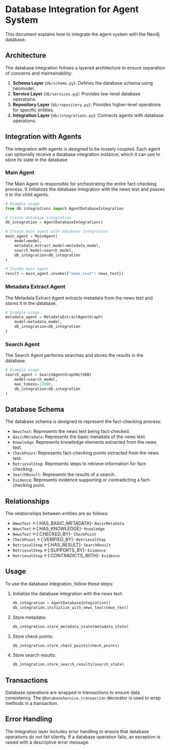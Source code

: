 # Database Integration for Agent System

This document explains how to integrate the agent system with the Neo4j database.

## Architecture

The database integration follows a layered architecture to ensure separation of concerns and maintainability:

1. **Schema Layer** (`db/schema.py`): Defines the database schema using neomodel.
2. **Service Layer** (`db/services.py`): Provides low-level database operations.
3. **Repository Layer** (`db/repository.py`): Provides higher-level operations for specific entities.
4. **Integration Layer** (`db/integrations.py`): Connects agents with database operations.

## Integration with Agents

The integration with agents is designed to be loosely coupled. Each agent can optionally receive a database integration instance, which it can use to store its state in the database.

### Main Agent

The Main Agent is responsible for orchestrating the entire fact-checking process. It initializes the database integration with the news text and passes it to the child agents.

```python
# Example usage
from db.integrations import AgentDatabaseIntegration

# Create database integration
db_integration = AgentDatabaseIntegration()

# Create main agent with database integration
main_agent = MainAgent(
    model=model,
    metadata_extract_model=metadata_model,
    search_model=search_model,
    db_integration=db_integration
)

# Invoke main agent
result = main_agent.invoke({"news_text": news_text})
```

### Metadata Extract Agent

The Metadata Extract Agent extracts metadata from the news text and stores it in the database.

```python
# Example usage
metadata_agent = MetadataExtractAgentGraph(
    model=metadata_model,
    db_integration=db_integration
)
```

### Search Agent

The Search Agent performs searches and stores the results in the database.

```python
# Example usage
search_agent = SearchAgentGraphWithDB(
    model=search_model,
    max_tokens=12000,
    db_integration=db_integration
)
```

## Database Schema

The database schema is designed to represent the fact-checking process:

- `NewsText`: Represents the news text being fact-checked.
- `BasicMetadata`: Represents the basic metadata of the news text.
- `Knowledge`: Represents knowledge elements extracted from the news text.
- `CheckPoint`: Represents fact-checking points extracted from the news text.
- `RetrievalStep`: Represents steps to retrieve information for fact-checking.
- `SearchResult`: Represents the results of a search.
- `Evidence`: Represents evidence supporting or contradicting a fact-checking point.

## Relationships

The relationships between entities are as follows:

- `NewsText` <-[:HAS_BASIC_METADATA]- `BasicMetadata`
- `NewsText` <-[:HAS_KNOWLEDGE]- `Knowledge`
- `NewsText` <-[:CHECKED_BY]- `CheckPoint`
- `CheckPoint` <-[:VERIFIED_BY]- `RetrievalStep`
- `RetrievalStep` <-[:HAS_RESULT]- `SearchResult`
- `RetrievalStep` <-[:SUPPORTS_BY]- `Evidence`
- `RetrievalStep` <-[:CONTRADICTS_WITH]- `Evidence`

## Usage

To use the database integration, follow these steps:

1. Initialize the database integration with the news text:
   ```python
   db_integration = AgentDatabaseIntegration()
   db_integration.initialize_with_news_text(news_text)
   ```

2. Store metadata:
   ```python
   db_integration.store_metadata_state(metadata_state)
   ```

3. Store check points:
   ```python
   db_integration.store_check_points(check_points)
   ```

4. Store search results:
   ```python
   db_integration.store_search_results(search_state)
   ```

## Transactions

Database operations are wrapped in transactions to ensure data consistency. The `@DatabaseService.transaction` decorator is used to wrap methods in a transaction.

## Error Handling

The integration layer includes error handling to ensure that database operations do not fail silently. If a database operation fails, an exception is raised with a descriptive error message. 